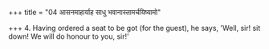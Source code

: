 +++
title = "04 आसनमाहार्याह साधु भवानास्तामर्चयिष्यामो"

+++
4. Having ordered a seat to be got (for the guest), he says, 'Well, sir! sit down! We will do honour to you, sir!'
